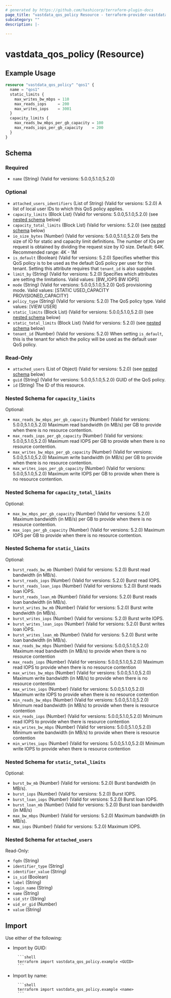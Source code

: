 ```yaml
---
# generated by https://github.com/hashicorp/terraform-plugin-docs
page_title: "vastdata_qos_policy Resource - terraform-provider-vastdata"
subcategory: ""
description: |-
  
---
```


# vastdata_qos_policy (Resource)



## Example Usage

```terraform
resource "vastdata_qos_policy" "qos1" {
  name = "qos1"
  static_limits {
    max_writes_bw_mbps = 110
    max_reads_iops     = 200
    max_writes_iops    = 3001
  }
  capacity_limits {
    max_reads_bw_mbps_per_gb_capacity = 100
    max_reads_iops_per_gb_capacity    = 200
  }
}
```

<!-- schema generated by tfplugindocs -->
## Schema

### Required

- `name` (String) (Valid for versions: 5.0.0,5.1.0,5.2.0)

### Optional

- `attached_users_identifiers` (List of String) (Valid for versions: 5.2.0) A list of local user IDs to which this QoS policy applies.
- `capacity_limits` (Block List) (Valid for versions: 5.0.0,5.1.0,5.2.0) (see [nested schema](#nestedblock--capacity_limits) below)
- `capacity_total_limits` (Block List) (Valid for versions: 5.2.0) (see [nested schema](#nestedblock--capacity_total_limits) below)
- `io_size_bytes` (Number) (Valid for versions: 5.0.0,5.1.0,5.2.0) Sets the size of IO for static and capacity limit definitions. The number of IOs per request is obtained by dividing the request size by IO size. Default: 64K. Recommended range: 4K - 1M
- `is_default` (Boolean) (Valid for versions: 5.2.0) Specifies whether this QoS policy is to be used as the default QoS policy per user for this tenant. Setting this attribute requires that `tenant_id` is also supplied.
- `limit_by` (String) (Valid for versions: 5.2.0) Specifies which attributes are setting the limitations. Valid values: [BW_IOPS BW IOPS]
- `mode` (String) (Valid for versions: 5.0.0,5.1.0,5.2.0) QoS provisioning mode. Valid values: [STATIC USED_CAPACITY PROVISIONED_CAPACITY]
- `policy_type` (String) (Valid for versions: 5.2.0) The QoS policy type. Valid values: [VIEW USER]
- `static_limits` (Block List) (Valid for versions: 5.0.0,5.1.0,5.2.0) (see [nested schema](#nestedblock--static_limits) below)
- `static_total_limits` (Block List) (Valid for versions: 5.2.0) (see [nested schema](#nestedblock--static_total_limits) below)
- `tenant_id` (Number) (Valid for versions: 5.2.0) When setting `is_default`, this is the tenant for which the policy will be used as the default user QoS policy.

### Read-Only

- `attached_users` (List of Object) (Valid for versions: 5.2.0) (see [nested schema](#nestedatt--attached_users) below)
- `guid` (String) (Valid for versions: 5.0.0,5.1.0,5.2.0) GUID of the QoS policy.
- `id` (String) The ID of this resource.

<a id="nestedblock--capacity_limits"></a>
### Nested Schema for `capacity_limits`

Optional:

- `max_reads_bw_mbps_per_gb_capacity` (Number) (Valid for versions: 5.0.0,5.1.0,5.2.0) Maximum read bandwidth (in MB/s) per GB to provide when there is no resource contention.
- `max_reads_iops_per_gb_capacity` (Number) (Valid for versions: 5.0.0,5.1.0,5.2.0) Maximum read IOPS per GB to provide when there is no resource contention.
- `max_writes_bw_mbps_per_gb_capacity` (Number) (Valid for versions: 5.0.0,5.1.0,5.2.0) Maximum write bandwidth (in MB/s) per GB to provide when there is no resource contention.
- `max_writes_iops_per_gb_capacity` (Number) (Valid for versions: 5.0.0,5.1.0,5.2.0) Maximum write IOPS per GB to provide when there is no resource contention.


<a id="nestedblock--capacity_total_limits"></a>
### Nested Schema for `capacity_total_limits`

Optional:

- `max_bw_mbps_per_gb_capacity` (Number) (Valid for versions: 5.2.0) Maximum bandwidth (in MB/s) per GB to provide when there is no resource contention.
- `max_iops_per_gb_capacity` (Number) (Valid for versions: 5.2.0) Maximum IOPS per GB to provide when there is no resource contention.


<a id="nestedblock--static_limits"></a>
### Nested Schema for `static_limits`

Optional:

- `burst_reads_bw_mb` (Number) (Valid for versions: 5.2.0) Burst read bandwidth (in MB/s).
- `burst_reads_iops` (Number) (Valid for versions: 5.2.0) Burst read IOPS.
- `burst_reads_loan_iops` (Number) (Valid for versions: 5.2.0) Burst reads loan IOPS.
- `burst_reads_loan_mb` (Number) (Valid for versions: 5.2.0) Burst reads loan bandwidth (in MB/s).
- `burst_writes_bw_mb` (Number) (Valid for versions: 5.2.0) Burst write bandwidth (in MB/s).
- `burst_writes_iops` (Number) (Valid for versions: 5.2.0) Burst write IOPS.
- `burst_writes_loan_iops` (Number) (Valid for versions: 5.2.0) Burst writes loan IOPS.
- `burst_writes_loan_mb` (Number) (Valid for versions: 5.2.0) Burst write loan bandwidth  (in MB/s).
- `max_reads_bw_mbps` (Number) (Valid for versions: 5.0.0,5.1.0,5.2.0) Maximum read bandwidth (in MB/s) to provide when there is no resource contention
- `max_reads_iops` (Number) (Valid for versions: 5.0.0,5.1.0,5.2.0) Maximum read IOPS to provide when there is no resource contention
- `max_writes_bw_mbps` (Number) (Valid for versions: 5.0.0,5.1.0,5.2.0) Maximum write bandwidth (in MB/s) to provide when there is no resource contention
- `max_writes_iops` (Number) (Valid for versions: 5.0.0,5.1.0,5.2.0) Maximum write IOPS to provide when there is no resource contention
- `min_reads_bw_mbps` (Number) (Valid for versions: 5.0.0,5.1.0,5.2.0) Minimum read bandwidth (in MB/s) to provide when there is resource contention
- `min_reads_iops` (Number) (Valid for versions: 5.0.0,5.1.0,5.2.0) Minimum read IOPS to provide when there is resource contention
- `min_writes_bw_mbps` (Number) (Valid for versions: 5.0.0,5.1.0,5.2.0) Minimum write bandwidth (in MB/s) to provide when there is resource contention
- `min_writes_iops` (Number) (Valid for versions: 5.0.0,5.1.0,5.2.0) Minimum write IOPS to provide when there is resource contention


<a id="nestedblock--static_total_limits"></a>
### Nested Schema for `static_total_limits`

Optional:

- `burst_bw_mb` (Number) (Valid for versions: 5.2.0) Burst bandwidth (in MB/s).
- `burst_iops` (Number) (Valid for versions: 5.2.0) Burst IOPS.
- `burst_loan_iops` (Number) (Valid for versions: 5.2.0) Burst loan IOPS.
- `burst_loan_mb` (Number) (Valid for versions: 5.2.0) Burst loan bandwidth (in MB/s)
- `max_bw_mbps` (Number) (Valid for versions: 5.2.0) Maximum bandwidth (in MB/s).
- `max_iops` (Number) (Valid for versions: 5.2.0) Maximum IOPS.


<a id="nestedatt--attached_users"></a>
### Nested Schema for `attached_users`

Read-Only:

- `fqdn` (String)
- `identifier_type` (String)
- `identifier_value` (String)
- `is_sid` (Boolean)
- `label` (String)
- `login_name` (String)
- `name` (String)
- `sid_str` (String)
- `uid_or_gid` (Number)
- `value` (String)

## Import

Use either of the following:
- Import by GUID:

        ```shell
        terraform import vastdata_qos_policy.example <GUID>
        ```
- Import by name:

        ```shell
        terraform import vastdata_qos_policy.example <name>
        ```
